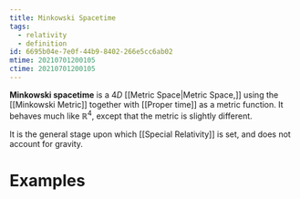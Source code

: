 ```yaml
---
title: Minkowski Spacetime
tags:
  - relativity
  - definition
id: 6695b04e-7e0f-44b9-8402-266e5cc6ab02
mtime: 20210701200105
ctime: 20210701200105
---
```


**Minkowski spacetime** is a $4D$ [[Metric Space|Metric Space,]] using the [[Minkowski Metric]] together with [[Proper time]] as a metric function. It behaves much like $\mathbb{R}^4$, except that the metric is slightly different.

It is the general stage upon which [[Special Relativity]] is set, and does not account for gravity.

# Examples
